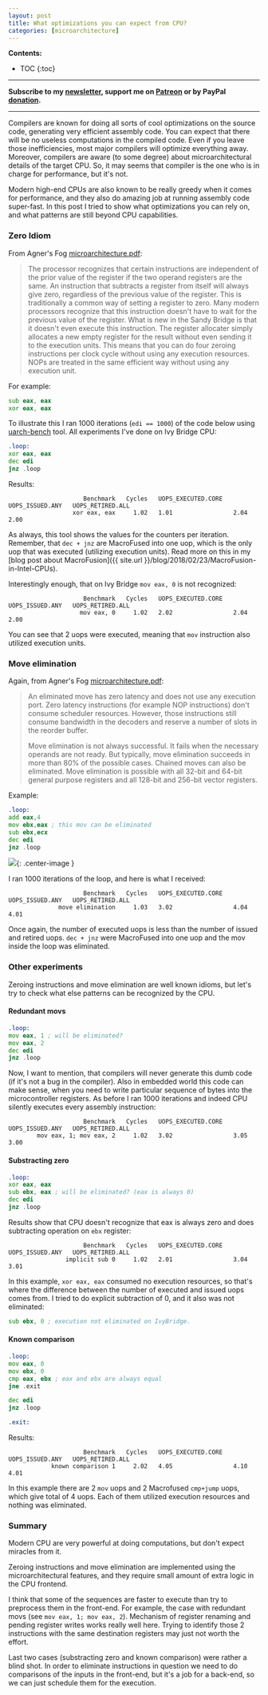 ```yaml
---
layout: post
title: What optimizations you can expect from CPU?
categories: [microarchitecture]
---
```


**Contents:**
* TOC
{:toc}

------
**Subscribe to my [newsletter](https://products.easyperf.net/newsletter), support me on [Patreon](https://www.patreon.com/dendibakh) or by PayPal [donation](https://www.paypal.com/cgi-bin/webscr?cmd=_donations&business=TBM3NW8TKTT34&currency_code=USD&source=url).**

------

Compilers are known for doing all sorts of cool optimizations on the source code, generating very efficient assembly code. You can expect that there will be no useless computations in the compiled code. Even if you leave those inefficiencies, most major compilers will optimize everything away. Moreover, compilers are aware (to some degree) about microarchitectural details of the target CPU. So, it may seems that compiler is the one who is in charge for performance, but it's not.

Modern high-end CPUs are also known to be really greedy when it comes for performance, and they also do amazing job at running assembly code super-fast. In this post I tried to show what optimizations you can rely on, and what patterns are still beyond CPU capabilities.

### Zero Idiom

From Agner's Fog [microarchitecture.pdf](http://www.agner.org/optimize/microarchitecture.pdf):

> The processor recognizes that certain instructions are independent of the prior value of the register if the two operand registers are the same. An instruction that subtracts a register from itself will always give zero, regardless of the previous value of the register. This is traditionally a common way of setting a register to zero. Many modern processors recognize that this instruction doesn't have to wait for the previous value of the register. What is new in the Sandy Bridge is that it doesn't even execute this instruction. The register allocater simply allocates a new empty register for the result without even sending it to the execution units. This means that you can do four zeroing instructions per clock cycle without using any execution resources. NOPs are treated in the same efficient way without using any execution unit.

For example:
```asm
sub eax, eax
xor eax, eax
```

To illustrate this I ran 1000 iterations (`edi == 1000`) of the code below using [uarch-bench](https://github.com/travisdowns/uarch-bench) tool. All experiments I've done on Ivy Bridge CPU:
```asm
.loop:
xor eax, eax
dec edi
jnz .loop
```

Results:
```
                     Benchmark   Cycles   UOPS_EXECUTED.CORE   UOPS_ISSUED.ANY   UOPS_RETIRED.ALL
                  xor eax, eax     1.02   1.01                 2.04              2.00
```
As always, this tool shows the values for the counters per iteration. Remember, that `dec + jnz` are MacroFused into one uop, which is the only uop that was executed (utilizing execution units). Read more on this in my [blog post about MacroFusion]({{ site.url }}/blog/2018/02/23/MacroFusion-in-Intel-CPUs).

Interestingly enough, that on Ivy Bridge `mov eax, 0` is not recognized:
```
                     Benchmark   Cycles   UOPS_EXECUTED.CORE   UOPS_ISSUED.ANY   UOPS_RETIRED.ALL
                    mov eax, 0     1.02   2.02                 2.04              2.00
```

You can see that 2 uops were executed, meaning that `mov` instruction also utilized execution units.

### Move elimination

Again, from Agner's Fog [microarchitecture.pdf](http://www.agner.org/optimize/microarchitecture.pdf):

> An eliminated move has zero latency and does not use any execution port. Zero latency instructions (for example NOP instructions) don't consume scheduler resources.  However, those instructions still consume bandwidth in the decoders and reserve a number of slots in the reorder buffer.
> 
> Move elimination is not always successful. It fails when the necessary operands are not ready. But typically, move elimination succeeds in more than 80% of the possible cases. Chained moves can also be eliminated. Move elimination is possible with all 32-bit and 64-bit general purpose registers and all 128-bit and 256-bit vector registers.

Example:
```asm
.loop:
add eax,4
mov ebx,eax ; this mov can be eliminated
sub ebx,ecx
dec edi
jnz .loop
```

![](/img/posts/CPU_optimizations/move_elimination.png){: .center-image }

I ran 1000 iterations of the loop, and here is what I received:
```
                     Benchmark   Cycles   UOPS_EXECUTED.CORE   UOPS_ISSUED.ANY   UOPS_RETIRED.ALL
              move elimination     1.03   3.02                 4.04              4.01
```

Once again, the number of executed uops is less than the number of issued and retired uops. `dec + jnz` were MacroFused into one uop and the mov inside the loop was eliminated.

### Other experiments

Zeroing instructions and move elimination are well known idioms, but let's try to check what else patterns can be recognized by the CPU.

#### Redundant movs

```asm
.loop:
mov eax, 1 ; will be eliminated?
mov eax, 2 
dec edi
jnz .loop
```

Now, I want to mention, that compilers will never generate this dumb code (if it's not a bug in the compiler). Also in embedded world this code can make sense, when you need to write particular sequence of bytes into the microcontroller registers. As before I ran 1000 iterations and indeed CPU silently executes every assembly instruction:

```
                     Benchmark   Cycles   UOPS_EXECUTED.CORE   UOPS_ISSUED.ANY   UOPS_RETIRED.ALL
        mov eax, 1; mov eax, 2     1.02   3.02                 3.05              3.00
```

#### Substracting zero

```asm
.loop:
xor eax, eax 
sub ebx, eax ; will be eliminated? (eax is always 0)
dec edi
jnz .loop
```

Results show that CPU doesn't recognize that eax is always zero and does subtracting operation on `ebx` register:

```
                     Benchmark   Cycles   UOPS_EXECUTED.CORE   UOPS_ISSUED.ANY   UOPS_RETIRED.ALL
                implicit sub 0     1.02   2.01                 3.04              3.01
```

In this example, `xor eax, eax` consumed no execution resources, so that's where the difference between the number of executed and issued uops comes from. I tried to do explicit subtraction of 0, and it also was not eliminated:

```asm
sub ebx, 0 ; execution not eliminated on IvyBridge.
```

#### Known comparison

```asm
.loop:
mov eax, 0
mov ebx, 0
cmp eax, ebx ; eax and ebx are always equal
jne .exit

dec edi
jnz .loop

.exit:
```

Results:
```
                     Benchmark   Cycles   UOPS_EXECUTED.CORE   UOPS_ISSUED.ANY   UOPS_RETIRED.ALL
            known comparison 1     2.02   4.05                 4.10              4.01
```

In this example there are 2 `mov` uops and 2 Macrofused `cmp+jump` uops, which give total of 4 uops. Each of them utilized execution resources and nothing was eliminated.

### Summary

Modern CPU are very powerful at doing computations, but don't expect miracles from it. 

Zeroing instructions and move elimination are implemented using the microarchitectural features, and they require small amount of extra logic in the CPU frontend. 

I think that some of the sequences are faster to execute than try to preprocess them in the front-end. For example, the case with redundant movs (see `mov eax, 1; mov eax, 2`). Mechanism of register renaming and pending register writes works really well here. Trying to identify those 2 instructions with the same destination registers may just not worth the effort. 

Last two cases (substracting zero and known comparison) were rather a blind shot. In order to eliminate instructions in question we need to do comparisons of the inputs in the front-end, but it's a job for a back-end, so we can just schedule them for the execution.

